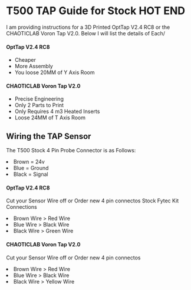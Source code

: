 <H1>T500 TAP Guide for Stock HOT END</h1> 
I am providing instructions for a 3D Printed OptTap V2.4 RC8 or the CHAOTICLAB Voron Tap V2.0. Below I will list the details of Each/

<h4>OptTap V2.4 RC8</h4>
<ul>
<li>Cheaper </li>
<li>More Assembly</li>
<li>You loose 20MM of Y Axis Room</li>
</ul>
<h4>CHAOTICLAB Voron Tap V2.0</h4>
<ul>
<li>Precise Engineering</li>
<li>Only 2 Parts to Print</li>
<li>Only Requires 4 m3 Heated Inserts</li>
<li>Loose 24MM of T Axis Room</li>
</ul>


<h2>Wiring the TAP Sensor</h2>
The T500 Stock 4 Pin Probe Connector is as Follows:
<ul>
</ul>
<li>Brown = 24v </li>
<li>Blue = Ground</li>
<li>Black = Signal </li> 

<h4>OptTap V2.4 RC8</h4>
Cut your Sensor Wire off or Order new 4 pin connectos
Stock Fytec Kit Connections
<ul>
</ul>
<li>Brown Wire > Red Wire </li>
<li>Blue Wire > Black Wire</li>
<li>Black Wire > Green Wire</li>

<h4>CHAOTICLAB Voron Tap V2.0</h4>
Cut your Sensor Wire off or Order new 4 pin connectos
<ul>
</ul>
<li>Brown Wire > Red Wire </li>
<li>Blue Wire > Black Wire</li>
<li>Black Wire > Yellow Wire</li>

